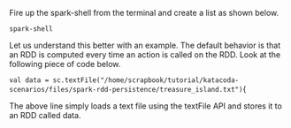 Fire up the spark-shell from the terminal and create a list as shown below.

`spark-shell`

Let us understand this better with an example. The default behavior is that an RDD is computed every time an action is called on the RDD. Look at the following piece of code below.

`val data = sc.textFile("/home/scrapbook/tutorial/katacoda-scenarios/files/spark-rdd-persistence/treasure_island.txt")`{ 

The above line simply loads a text file using the textFile API and stores it to an RDD called data.
